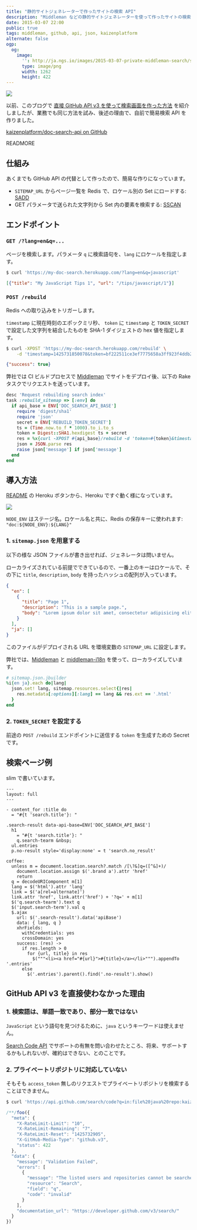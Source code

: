 ```yaml
---
title: "静的サイトジェネレーターで作ったサイトの検索 API"
description: "Middleman などの静的サイトジェネレーターを使って作ったサイトの検索 API を作りました"
date: 2015-03-07 22:00
public: true
tags: middleman, github, api, json, kaizenplatform
alternate: false
ogp:
  og:
    image:
      '': http://ja.ngs.io/images/2015-03-07-private-middleman-search/screen1.png
      type: image/png
      width: 1262
      height: 422
---
```


![](2015-03-07-private-middleman-search/screen1.png)

以前、このブログで [直接 GitHub API v3 を使って検索画面を作った方法][prev] を紹介しましたが、業務でも同じ方法を試み、後述の理由で、自前で簡易検索 API を作りました。

[kaizenplatform/doc-search-api on GitHub][repo]

READMORE

## 仕組み

あくまでも GitHub API の代替として作ったので、簡易な作りになっています。

- `SITEMAP_URL` からページ一覧を Redis で、ロケール別の Set にロードする: [SADD]
- GET パラメータで送られた文字列から Set 内の要素を検索する: [SSCAN]

## エンドポイント

### `GET /?lang=en&q=...`

ページを検索します。パラメータ `q` に検索語句を、`lang` にロケールを指定します。

```bash
$ curl 'https://my-doc-search.herokuapp.com/?lang=en&q=javascript'
```

```json
[{"title": "My JavaScript Tips 1", "url": "/tips/javascript/1"}]
```

### `POST /rebuild`

Redis への取り込みをトリガーします。

`timestamp` に現在時刻のエポックミリ秒、 `token` に `timestamp` と `TOKEN_SECRET` で設定した文字列を結合したものを SHA-1 ダイジェストの hex 値を指定します。

```bash
$ curl -XPOST 'https://my-doc-search.herokuapp.com/rebuild' \
    -d 'timestamp=1425731850078&token=bf222511ce3ef7775658a3ff923f4ddb25fe0d12'
```

```json
{"success": true}
```

弊社では CI ビルドプロセスで [Middleman] でサイトをデプロイ後、以下の Rake タスクでリクエストを送っています。

```rb
desc 'Request rebuilding search index'
task :rebuild_sitemap => [:env] do
  if api_base = ENV['DOC_SEARCH_API_BASE']
    require 'digest/sha1'
    require 'json'
    secret = ENV['REBUILD_TOKEN_SECRET']
    ts = (Time.now.to_f * 1000).to_i.to_s
    token = Digest::SHA1.hexdigest ts + secret
    res = %x{curl -XPOST #{api_base}/rebuild -d 'token=#{token}&timestamp=#{ts}'}
    json = JSON.parse res
    raise json['message'] if json['message']
  end
end
```

## 導入方法

[README] の Heroku ボタンから、Heroku ですぐ動く様になっています。

![](2015-03-07-private-middleman-search/screen2.png)

`NODE_ENV` はステージ名。ロケール名と共に、Redis の保存キーに使われます: `"doc:${NODE_ENV}:${LANG}"`

### 1. `sitemap.json` を用意する

以下の様な JSON ファイルが書き出せれば、ジェネレータは問いません。

ローカライズされている前提でできているので、一番上のキーはロケールで、その下に `title`, `description`, `body` を持ったハッシュの配列が入っています。

```json
{
  "en": [
    {
      "title": "Page 1",
      "description": "This is a sample page.",
      "body": "Lorem ipsum dolor sit amet, consectetur adipisicing elit"
    }
  ],
  "ja": []
}
```

このファイルがデプロイされる URL を環境変数の `SITEMAP_URL` に設定します。

弊社では、[Middleman] と [middleman-i18n] を使って、ローカライズしています。

```rb
# sitemap.json.jbuilder
%i{en ja}.each do|lang|
  json.set! lang, sitemap.resources.select{|res|
    res.metadata[:options][:lang] == lang && res.ext == '.html'
  }
end
```

### 2. `TOKEN_SECRET` を設定する

前途の `POST /rebuild` エンドポイントに送信する `token` を生成すための Secret です。

## 検索ページ例

slim で書いています。

```slim
---
layout: full
---

- content_for :title do
  = "#{t 'search.title'}: "

.search-result data-api-base=ENV['DOC_SEARCH_API_BASE']
  h1
    = "#{t 'search.title'}: "
    q.search-tearm &nbsp;
  ul.entries
  p.no-result style='display:none' = t 'search.no_result'

coffee:
  unless m = document.location.search?.match /[\?&]q=([^&]+)/
    document.location.assign $('.brand a').attr 'href'
    return
  q = decodeURIComponent m[1]
  lang = $('html').attr 'lang'
  link = $('a[rel=alternate]')
  link.attr 'href', link.attr('href') + '?q=' + m[1]
  $('q.search-tearm').text q
  $('input.search-term').val q
  $.ajax
    url: $('.search-result').data('apiBase')
    data: { lang, q }
    xhrFields:
      withCredentials: yes
      crossDomain: yes
    success: (res) ->
      if res.length > 0
        for {url, title} in res
          $("""<li><a href="#{url}">#{title}</a></li>""").appendTo '.entries'
      else
        $('.entries').parent().find('.no-result').show()
```

## GitHub API v3 を直接使わなかった理由

### 1. 検索語は、単語一致であり、部分一致ではない

`JavaScript` という語句を見つけるために、`java` というキーワードは使えません。

[Search Code API] でサポートの有無を問い合わせたところ、将来、サポートするかもしれないが、確約はできない、とのことです。

### 2. プライベートリポジトリに対応していない

そもそも `access_token` 無しのリクエストでプライベートリポジトリを検索することはできません。

```bash
$ curl 'https://api.github.com/search/code?q=in:file%20java%20repo:kaizenplatform/super-secret-project&callback=foo'
```

```js
/**/foo({
  "meta": {
    "X-RateLimit-Limit": "10",
    "X-RateLimit-Remaining": "7",
    "X-RateLimit-Reset": "1425732905",
    "X-GitHub-Media-Type": "github.v3",
    "status": 422
  },
  "data": {
    "message": "Validation Failed",
    "errors": [
      {
        "message": "The listed users and repositories cannot be searched either because the resources do not exist or you do not have permission to view them.",
        "resource": "Search",
        "field": "q",
        "code": "invalid"
      }
    ],
    "documentation_url": "https://developer.github.com/v3/search/"
  }
})
```

[prev]: /2015/01/02/middleman-blog-search/
[repo]: https://github.com/kaizenplatform/doc-search-api
[middleman-i18n]: https://middlemanapp.com/jp/advanced/localization/
[Middleman]: https://middlemanapp.com/jp/
[README]: https://github.com/kaizenplatform/doc-search-api#readme
[SADD]: http://redis.io/commands/sadd
[SSCAN]: http://redis.io/commands/scan
[Search Code API]: https://developer.github.com/v3/search/#search-code
